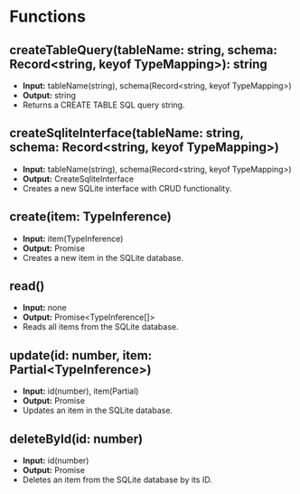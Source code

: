 # Functions

## createTableQuery(tableName: string, schema: Record<string, keyof TypeMapping>): string

- **Input:** tableName(string), schema(Record<string, keyof TypeMapping>)
- **Output:** string
- Returns a CREATE TABLE SQL query string.

## createSqliteInterface(tableName: string, schema: Record<string, keyof TypeMapping>)

- **Input:** tableName(string), schema(Record<string, keyof TypeMapping>)
- **Output:** CreateSqliteInterface
- Creates a new SQLite interface with CRUD functionality.

## create(item: TypeInference<Schema>)

- **Input:** item(TypeInference)
- **Output:** Promise<void>
- Creates a new item in the SQLite database.

## read()

- **Input:** none
- **Output:** Promise<TypeInference[]>
- Reads all items from the SQLite database.

## update(id: number, item: Partial<TypeInference<Schema>>)

- **Input:** id(number), item(Partial<TypeInference>)
- **Output:** Promise<void>
- Updates an item in the SQLite database.

## deleteById(id: number)

- **Input:** id(number)
- **Output:** Promise<void>
- Deletes an item from the SQLite database by its ID.